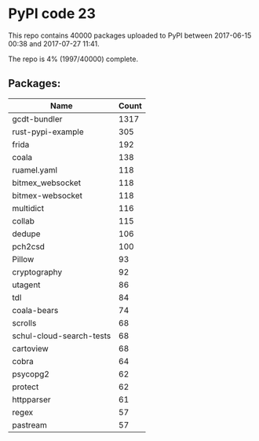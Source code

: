 # PyPI code 23

This repo contains 40000 packages uploaded to PyPI between 
2017-06-15 00:38 and 2017-07-27 11:41.

The repo is 4% (1997/40000) complete.

## Packages:

| Name  | Count |
| ----- | ----- |
| gcdt-bundler | 1317 |
| rust-pypi-example | 305 |
| frida | 192 |
| coala | 138 |
| ruamel.yaml | 118 |
| bitmex_websocket | 118 |
| bitmex-websocket | 118 |
| multidict | 116 |
| collab | 115 |
| dedupe | 106 |
| pch2csd | 100 |
| Pillow | 93 |
| cryptography | 92 |
| utagent | 86 |
| tdl | 84 |
| coala-bears | 74 |
| scrolls | 68 |
| schul-cloud-search-tests | 68 |
| cartoview | 68 |
| cobra | 64 |
| psycopg2 | 62 |
| protect | 62 |
| httpparser | 61 |
| regex | 57 |
| pastream | 57 |


